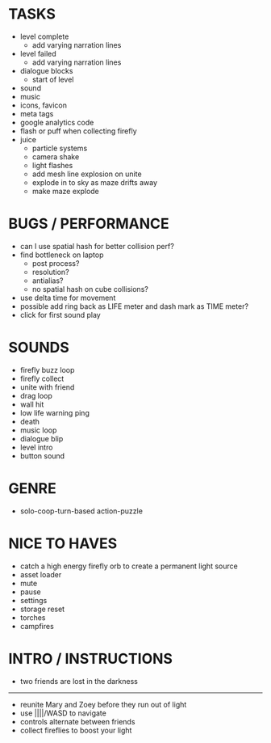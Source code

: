 # TASKS

- level complete
  - add varying narration lines
- level failed
  - add varying narration lines
- dialogue blocks
  - start of level
- sound
- music
- icons, favicon
- meta tags
- google analytics code
- flash or puff when collecting firefly
- juice
  - particle systems
  - camera shake
  - light flashes
  - add mesh line explosion on unite
  - explode in to sky as maze drifts away
  - make maze explode

# BUGS / PERFORMANCE

- can I use spatial hash for better collision perf?
- find bottleneck on laptop
  - post process?
  - resolution?
  - antialias?
  - no spatial hash on cube collisions?
- use delta time for movement
- possible add ring back as LIFE meter and dash mark as TIME meter?
- click for first sound play

# SOUNDS

- firefly buzz loop
- firefly collect
- unite with friend
- drag loop
- wall hit
- low life warning ping
- death
- music loop
- dialogue blip
- level intro
- button sound

# GENRE

- solo-coop-turn-based action-puzzle

# NICE TO HAVES

- catch a high energy firefly orb to create a permanent light source
- asset loader
- mute
- pause
- settings
- storage reset
- torches
- campfires

# INTRO / INSTRUCTIONS

- two friends are lost in the darkness
---
- reunite Mary and Zoey before they run out of light
- use ||||/WASD to navigate
- controls alternate between friends
- collect fireflies to boost your light
